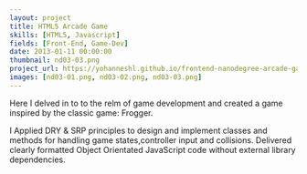 ```yaml
---
layout: project
title: HTML5 Arcade Game
skills: [HTML5, Javascript]
fields: [Front-End, Game-Dev]
date: 2013-01-11 00:00:00
thumbnail: nd03-03.png
project_url: https://yohanneshl.github.io/frontend-nanodegree-arcade-game
images: [nd03-01.png, nd03-02.png, nd03-03.png]
---
```




Here I delved in to to the relm of game development and created a game inspired by the classic game: Frogger.

I Applied DRY & SRP principles to design and implement classes and methods for handling game states,controller input and collisions. Delivered clearly formatted Object Orientated JavaScript code without external library dependencies.

